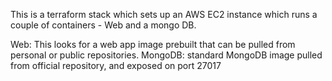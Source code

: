 This is a terraform stack which sets up an AWS EC2 instance which runs a couple of containers - Web and a mongo DB. 

Web: This looks for a web app image prebuilt that can be pulled from personal or public repositories.
MongoDB: standard MongoDB image pulled from official repository, and exposed on port 27017

